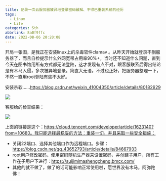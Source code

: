 ```yaml
---
title: 记录一次云服务器被异地登录密码破解、不得已重装系统的经历
tags:
  - Linux
  - Life
categories: Sth
abbrlink: 8a0f9ffc
date: 2022-08-06 20:20:08
---
```


<!-- more -->

开局一张图，是我正在安装linux上的杀毒软件clamav 。从昨天开始就登录不删服务器了，而且自检提示什么外网宽带占用率90%+，当时还不知道什么问题，直到今天在图书馆用所有方式都无法登陆，这才发现有点不对，跟客服联系后得出结论是有木马入侵，多次被异地登录。简直大无语，不过也正好，把服务器整理一下，不然一直用root登陆有些不太好。

 

安装杀软……https://blog.csdn.net/weixin_41004350/article/details/80182929

![](https://blog-cnd-1307088890.cos.ap-guangzhou.myqcloud.com/20220806202035.png)

 

客服给的检查结果：

![](https://blog-cnd-1307088890.cos.ap-guangzhou.myqcloud.com/20220806202051.png)

 

上面的链接是这个：https://cloud.tencent.com/developer/article/1623140?from=10680。我只能选择最稳妥的方法：重装一切。并且采取一些安全措施：

- 关闭22端口、选择其他端口作为远程端口。步骤：https://blog.csdn.net/qq_43652793/article/details/84667933
- root用户修改密码，使用密码随机生产器来设置密码，并创建子用户，所有工作在子用户下进行：https://suijimimashengcheng.bmcx.com/
- 其他的就不做了，做了的话可能影响正常使用啦，愿世界没有木马，阿弥陀佛！


